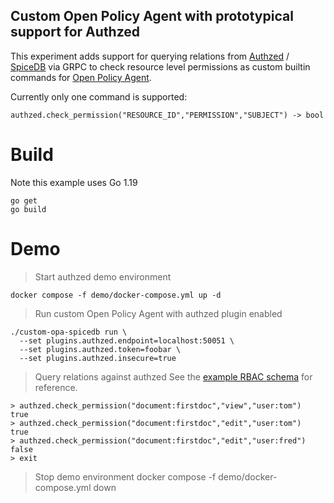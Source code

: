 Custom Open Policy Agent with prototypical support for Authzed
---

This experiment adds support for querying relations from [Authzed](https://authzed.com/) / [SpiceDB](https://github.com/authzed/spicedb) via GRPC to check resource level permissions
as custom builtin commands for [Open Policy Agent](https://www.openpolicyagent.org/).

Currently only one command is supported:
```
authzed.check_permission("RESOURCE_ID","PERMISSION","SUBJECT") -> bool
```

# Build

Note this example uses Go 1.19

```
go get
go build
```

# Demo

> Start authzed demo environment
```
docker compose -f demo/docker-compose.yml up -d
```

> Run custom Open Policy Agent with authzed plugin enabled
```
./custom-opa-spicedb run \
  --set plugins.authzed.endpoint=localhost:50051 \
  --set plugins.authzed.token=foobar \
  --set plugins.authzed.insecure=true
```

> Query relations against authzed
> See the [example RBAC schema](./demo/schema-and-data.yml) for reference.
```
> authzed.check_permission("document:firstdoc","view","user:tom")
true
> authzed.check_permission("document:firstdoc","edit","user:tom")
true
> authzed.check_permission("document:firstdoc","edit","user:fred")
false
> exit
```

> Stop demo environment
docker compose -f demo/docker-compose.yml down